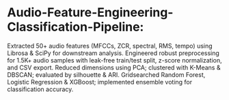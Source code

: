 # Audio-Feature-Engineering-Classification-Pipeline:
Extracted 50+ audio features (MFCCs, ZCR, spectral, RMS, tempo) using Librosa & SciPy for downstream analysis.
Engineered robust preprocessing for 1.5K+ audio samples with leak-free train/test split, z-score normalization, and CSV export.
Reduced dimensions using PCA; clustered with K-Means & DBSCAN; evaluated by silhouette & ARI.
Grid searched Random Forest, Logistic Regression & XGBoost; implemented ensemble voting for classification accuracy.
